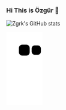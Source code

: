 ### Hi This is Özgür 👋


![Zgrk's GitHub stats](https://github-readme-stats.vercel.app/api?username=zgrk)


![snake svg](https://github.com/zgrk/zgrk/blob/output/github-contribution-grid-snake.svg)


<!--
**ZgrK/zgrk** is a ✨ _special_ ✨ repository because its `README.md` (this file) appears on your GitHub profile.

Here are some ideas to get you started:

- 🔭 I’m currently working on ...
- 🌱 I’m currently learning ...
- 👯 I’m looking to collaborate on ...
- 🤔 I’m looking for help with ...
- 💬 Ask me about ...
- 📫 How to reach me: ...
- 😄 Pronouns: ...
- ⚡ Fun fact: ...
-->
